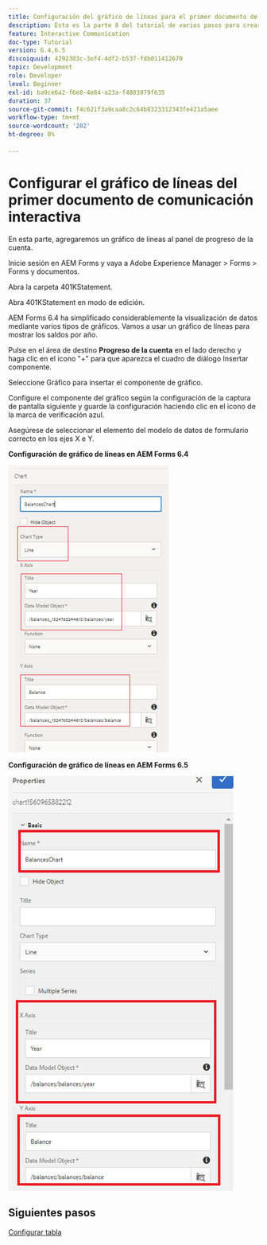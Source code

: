 ```yaml
---
title: Configuración del gráfico de líneas para el primer documento de comunicación interactiva, parte 8
description: Esta es la parte 8 del tutorial de varios pasos para crear su primer documento de comunicaciones interactivas. En esta parte, agregaremos un gráfico de líneas al panel de progreso de la cuenta.
feature: Interactive Communication
doc-type: Tutorial
version: 6.4,6.5
discoiquuid: 4292303c-3ef4-4df2-b537-fdb011412670
topic: Development
role: Developer
level: Beginner
exl-id: ba9ce6a2-f6e8-4e84-a23a-f4803879f635
duration: 37
source-git-commit: f4c621f3a9caa8c2c64b8323312343fe421a5aee
workflow-type: tm+mt
source-wordcount: '202'
ht-degree: 0%

---
```


# Configurar el gráfico de líneas del primer documento de comunicación interactiva

En esta parte, agregaremos un gráfico de líneas al panel de progreso de la cuenta.

Inicie sesión en AEM Forms y vaya a Adobe Experience Manager > Forms > Forms y documentos.

Abra la carpeta 401KStatement.

Abra 401KStatement en modo de edición.

AEM Forms 6.4 ha simplificado considerablemente la visualización de datos mediante varios tipos de gráficos. Vamos a usar un gráfico de líneas para mostrar los saldos por año.

Pulse en el área de destino **Progreso de la cuenta** en el lado derecho y haga clic en el icono &quot;+&quot; para que aparezca el cuadro de diálogo Insertar componente.

Seleccione Gráfico para insertar el componente de gráfico.

Configure el componente del gráfico según la configuración de la captura de pantalla siguiente y guarde la configuración haciendo clic en el icono de la marca de verificación azul.

Asegúrese de seleccionar el elemento del modelo de datos de formulario correcto en los ejes X e Y.

**Configuración de gráfico de líneas en AEM Forms 6.4**

![linechart64](assets/linechart.png)

**Configuración de gráfico de líneas en AEM Forms 6.5**

![linechart64](assets/linechart65.PNG)

## Siguientes pasos

[Configurar tabla](./partnine.md)
